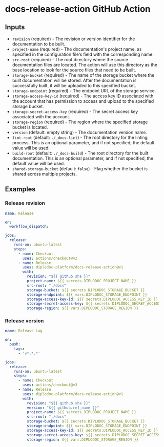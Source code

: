 # docs-release-action GitHub Action

## Inputs

- `revision` (required) - The revision or version identifier for the documentation to be built.
- `project-name` (required) - The documentation's project name, as specified in the configuration file's field with the corresponding name.
- `src-root` (required) - The root directory where the source documentation files are located. The action will use this directory as the base location to look for the source files that need to be built.
- `storage-bucket` (required) - The name of the storage bucket where the built documentation will be stored. After the documentation is successfully built, it will be uploaded to this specified bucket.
- `storage-endpoint` (required) - The endpoint URL of the storage service.
- `storage-access-key-id` (required) - The access key ID associated with the account that has permission to access and upload to the specified storage bucket.
- `storage-secret-access-key` (required) - The secret access key associated with the account.
- `storage-region` (required) - The region where the specified storage bucket is located.
- `version` (default: empty string) - The documentation version name.
- `lint-root` (default: `./_docs-lint`) - The root directory for the linting process. This is an optional parameter, and if not specified, the default value will be used.
- `build-root` (default: `./_docs-build`) - The root directory for the built documentation. This is an optional parameter, and if not specified, the default value will be used.
- `shared-storage-bucket` (default: `false`) - Flag whether the bucket is shared across multiple projects.

## Examples

### Release revision

```yaml
name: Release

on:
  workflow_dispatch:

jobs:
  release:
    runs-on: ubuntu-latest
    steps:
      - name: Checkout
        uses: actions/checkout@v3
      - name: Release
        uses: diplodoc-platform/docs-release-action@v1
        with:
          revision: "${{ github.sha }}"
          project-name: ${{ secrets.DIPLODOC_PROJECT_NAME }}
          src-root: "./docs"
          storage-bucket: ${{ secrets.DIPLODOC_STORAGE_BUCKET }}
          storage-endpoint: ${{ vars.DIPLODOC_STORAGE_ENDPOINT }}
          storage-access-key-id: ${{ secrets.DIPLODOC_ACCESS_KEY_ID }}
          storage-secret-access-key: ${{ secrets.DIPLODOC_SECRET_ACCESS_KEY }}
          storage-region: ${{ vars.DIPLODOC_STORAGE_REGION }}
```

### Release version

```yaml
name: Release tag

on:
  push:
    tags:
      - 'v*.*.*'

jobs:
  release:
    runs-on: ubuntu-latest
    steps:
      - name: Checkout
        uses: actions/checkout@v3
      - name: Release
        uses: diplodoc-platform/docs-release-action@v1
        with:
          revision: "${{ github.sha }}"
          version: "${{ github.ref_name }}"
          project-name: ${{ secrets.DIPLODOC_PROJECT_NAME }}
          src-root: "./docs"
          storage-bucket: ${{ secrets.DIPLODOC_STORAGE_BUCKET }}
          storage-endpoint: ${{ vars.DIPLODOC_STORAGE_ENDPOINT }}
          storage-access-key-id: ${{ secrets.DIPLODOC_ACCESS_KEY_ID }}
          storage-secret-access-key: ${{ secrets.DIPLODOC_SECRET_ACCESS_KEY }}
          storage-region: ${{ vars.DIPLODOC_STORAGE_REGION }}
```
